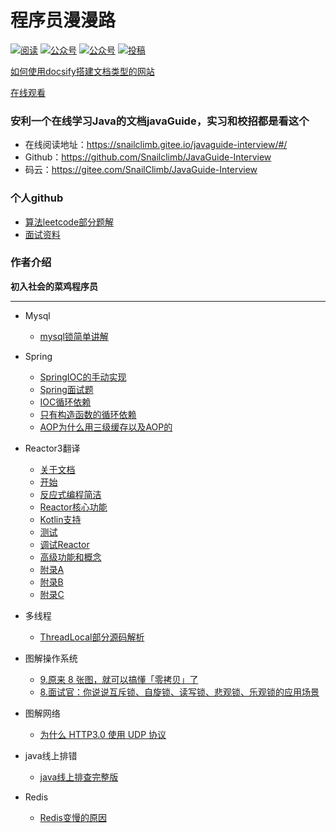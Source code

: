 # 程序员漫漫路

<p>
  <a href="https://hduhuximing.github.io/my_blog/"><img src="https://img.shields.io/badge/阅读-read-brightgreen.svg" alt="阅读"></a>
  <a href="#公众号"><img src="https://img.shields.io/badge/%E5%85%AC%E4%BC%97%E5%8F%B7-JavaGuide-lightgrey.svg" alt="公众号"></a>
  <a href="#公众号"><img src="https://img.shields.io/badge/PDF-Java面试突击-important.svg" alt="公众号"></a>
  <a href="https://xiaozhuanlan.com/javainterview?rel=javaguide"><img src="https://img.shields.io/badge/Java-面试指南-important" alt="投稿"></a>
</p>

[如何使用docsify搭建文档类型的网站](./docs/how-to-use-docsify.md)

[在线观看](https://hduhuximing.github.io/my_blog/.)

### 安利一个在线学习Java的文档javaGuide，实习和校招都是看这个

- 在线阅读地址：https://snailclimb.gitee.io/javaguide-interview/#/
- Github：https://github.com/Snailclimb/JavaGuide-Interview
- 码云：https://gitee.com/SnailClimb/JavaGuide-Interview

### 个人github

- [算法leetcode部分题解](https://github.com/hduhuximing/MathAndInterview)
- [面试资料](https://github.com/hduhuximing/workspace)

### 作者介绍

**初入社会的菜鸡程序员**

----


* Mysql

  * [mysql锁简单讲解](./docs/Mysql/面试命中率90%25的点%20——%20MySQL锁.md)
  
* Spring

  * [SpringIOC的手动实现](./docs/Spring/SpringIOC.md)
  * [Spring面试题](./docs/Spring/Spring经典面试题汇总.md)
  * [IOC循环依赖](./docs/Spring/IOC之循环依赖处理.md)
  * [只有构造函数的循环依赖](./docs/Spring/Spring只有构造器注入的时候会出现循环依赖问题.md)
  * [AOP为什么用三级缓存以及AOP的](./docs/Spring/spring为什么用三级缓存以及AOP.md)
  
* Reactor3翻译

  * [关于文档](./docs/Reactor3/1、关于文档.md)
  * [开始](./docs/Reactor3/2、开始.md)
  * [反应式编程简洁](./docs/Reactor3/3、反应式编程简介.md)
  * [Reactor核心功能](./docs/Reactor3/4、Reactor核心功能.md)
  * [Kotlin支持](./docs/Reactor3/5、Kotlin支持.md)
  * [测试](./docs/Reactor3/6、测试.md)
  * [调试Reactor](./docs/Reactor3/7、调试Reactor.md)
  * [高级功能和概念](./docs/Reactor3/8、高级功能和概念.md)
  * [附录A](./docs/Reactor3/附录A.md)
  * [附录B](./docs/Reactor3/附录B.md)
  * [附录C](./docs/Reactor3/附录C.md)

* 多线程

  * [ThreadLocal部分源码解析](./docs/Concurrent/ThreadLocal%20部分源码.md)

* 图解操作系统

  * [9.原来 8 张图，就可以搞懂「零拷贝」了](./docs/小林coding/原来8张图就可以搞懂「零拷贝」了.md)
  * [8.面试官：你说说互斥锁、自旋锁、读写锁、悲观锁、乐观锁的应用场景](./docs/小林coding/互斥锁、自旋锁、读写锁、悲观锁、乐观锁.md)
  
* 图解网络

  * [为什么 HTTP3.0 使用 UDP 协议](./docs/小林coding/为什么HTTP3.0使用UDP协议.md)

* java线上排错

  * [java线上排查完整版](./docs/Error/JAVA%20线上故障排查完整套路，从%20CPU、磁盘、内存、网络、GC%20一条龙！.md)
  
* Redis

  * [Redis变慢的原因](./docs/Redis/你的Redis为什么变慢了？.md)



